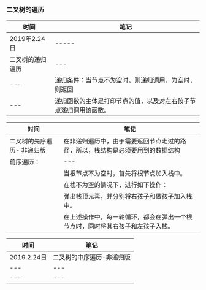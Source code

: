 
### 二叉树的遍历 


| 时间 | 笔记 |
|---|---|
|2019年2.24日|-----|
|二叉树的递归遍历|---|
| ---|递归条件：当节点不为空时，则递归调用，为空时，则返回|
|---|递归函数的主体是打印节点的值，以及对左右孩子节点递归调用该函数。|


| 时间 | 笔记 |
|---|---|
|二叉树的先序遍历- 非递归版|在非递归遍历中，由于需要返回节点走过的路径，所以，栈结构是必须要用到的数据结构|
|前序遍历：|---|
|   |当根节点不为空时，首先将根节点加入栈中。|
|   |在栈不为空的情况下，进行如下操作：|
|   |弹出栈顶元素，并分别将右孩子和做孩子加入栈中。|
|   |在上述操作中，每一轮循环，都会在弹出一个根节点时，同时将其右孩子和左孩子入栈。|


| 时间 | 笔记 |
|---|---|
|2019.2.24日|二叉树的中序遍历-非递归版|
|---|---|
|---|---|
